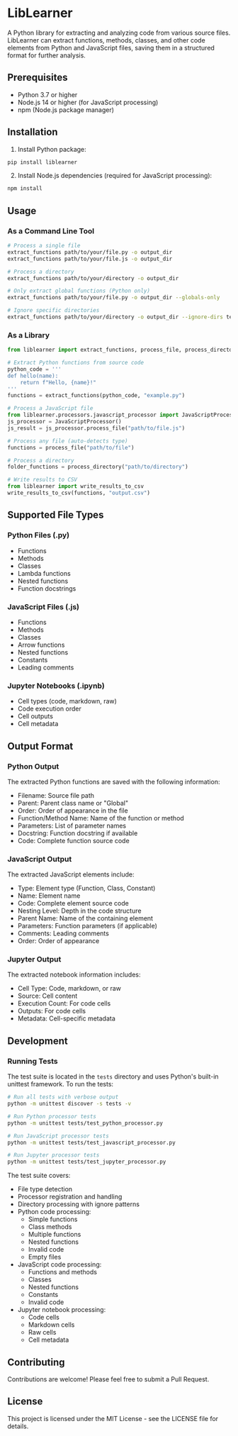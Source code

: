 # LibLearner

A Python library for extracting and analyzing code from various source files. LibLearner can extract functions, methods, classes, and other code elements from Python and JavaScript files, saving them in a structured format for further analysis.

## Prerequisites

- Python 3.7 or higher
- Node.js 14 or higher (for JavaScript processing)
- npm (Node.js package manager)

## Installation

1. Install Python package:
```bash
pip install liblearner
```

2. Install Node.js dependencies (required for JavaScript processing):
```bash
npm install
```

## Usage

### As a Command Line Tool

```bash
# Process a single file
extract_functions path/to/your/file.py -o output_dir
extract_functions path/to/your/file.js -o output_dir

# Process a directory
extract_functions path/to/your/directory -o output_dir

# Only extract global functions (Python only)
extract_functions path/to/your/file.py -o output_dir --globals-only

# Ignore specific directories
extract_functions path/to/your/directory -o output_dir --ignore-dirs tests docs
```

### As a Library

```python
from liblearner import extract_functions, process_file, process_directory

# Extract Python functions from source code
python_code = '''
def hello(name):
    return f"Hello, {name}!"
'''
functions = extract_functions(python_code, "example.py")

# Process a JavaScript file
from liblearner.processors.javascript_processor import JavaScriptProcessor
js_processor = JavaScriptProcessor()
js_result = js_processor.process_file("path/to/file.js")

# Process any file (auto-detects type)
functions = process_file("path/to/file")

# Process a directory
folder_functions = process_directory("path/to/directory")

# Write results to CSV
from liblearner import write_results_to_csv
write_results_to_csv(functions, "output.csv")
```

## Supported File Types

### Python Files (.py)
- Functions
- Methods
- Classes
- Lambda functions
- Nested functions
- Function docstrings

### JavaScript Files (.js)
- Functions
- Methods
- Classes
- Arrow functions
- Nested functions
- Constants
- Leading comments

### Jupyter Notebooks (.ipynb)
- Cell types (code, markdown, raw)
- Code execution order
- Cell outputs
- Cell metadata

## Output Format

### Python Output
The extracted Python functions are saved with the following information:
- Filename: Source file path
- Parent: Parent class name or "Global"
- Order: Order of appearance in the file
- Function/Method Name: Name of the function or method
- Parameters: List of parameter names
- Docstring: Function docstring if available
- Code: Complete function source code

### JavaScript Output
The extracted JavaScript elements include:
- Type: Element type (Function, Class, Constant)
- Name: Element name
- Code: Complete element source code
- Nesting Level: Depth in the code structure
- Parent Name: Name of the containing element
- Parameters: Function parameters (if applicable)
- Comments: Leading comments
- Order: Order of appearance

### Jupyter Output
The extracted notebook information includes:
- Cell Type: Code, markdown, or raw
- Source: Cell content
- Execution Count: For code cells
- Outputs: For code cells
- Metadata: Cell-specific metadata

## Development

### Running Tests

The test suite is located in the `tests` directory and uses Python's built-in unittest framework. To run the tests:

```bash
# Run all tests with verbose output
python -m unittest discover -s tests -v

# Run Python processor tests
python -m unittest tests/test_python_processor.py

# Run JavaScript processor tests
python -m unittest tests/test_javascript_processor.py

# Run Jupyter processor tests
python -m unittest tests/test_jupyter_processor.py
```

The test suite covers:
- File type detection
- Processor registration and handling
- Directory processing with ignore patterns
- Python code processing:
  - Simple functions
  - Class methods
  - Multiple functions
  - Nested functions
  - Invalid code
  - Empty files
- JavaScript code processing:
  - Functions and methods
  - Classes
  - Nested functions
  - Constants
  - Invalid code
- Jupyter notebook processing:
  - Code cells
  - Markdown cells
  - Raw cells
  - Cell metadata

## Contributing

Contributions are welcome! Please feel free to submit a Pull Request.

## License

This project is licensed under the MIT License - see the LICENSE file for details.
